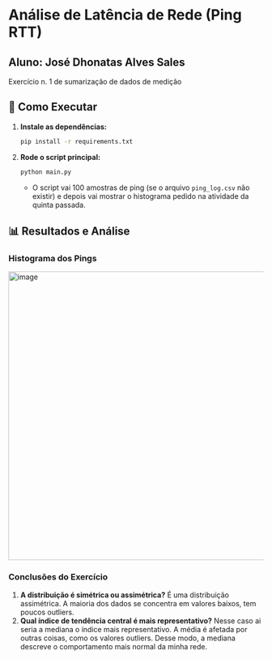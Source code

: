 # Análise de Latência de Rede (Ping RTT)
## Aluno: José Dhonatas Alves Sales

 Exercício n. 1 de sumarização de dados de medição

## 🚀 Como Executar

1.  **Instale as dependências:**
    ```bash
    pip install -r requirements.txt
    ```

2.  **Rode o script principal:**
    ```bash
    python main.py
    ```
    - O script vai 100 amostras de ping (se o arquivo `ping_log.csv` não existir) e depois vai mostrar o histograma pedido na atividade da quinta passada.

## 📊 Resultados e Análise


### Histograma dos Pings
<img width="922" height="569" alt="image" src="https://github.com/user-attachments/assets/134d2a27-7276-49a5-8425-78da6280943a" />


### Conclusões do Exercício

1.  **A distribuição é simétrica ou assimétrica?**
    É uma distribuição assimétrica. A maioria dos dados se concentra em valores baixos, tem poucos outliers. 
2.  **Qual índice de tendência central é mais representativo?**
    Nesse caso ai seria a mediana o índice mais representativo. A média é afetada por outras coisas, como os valores outliers. Desse modo, a mediana descreve o comportamento mais normal da minha rede.
